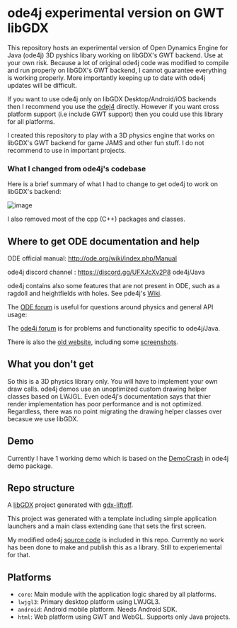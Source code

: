 # ode4j experimental version on GWT libGDX

This repository hosts an experimental version of Open Dynamics Engine for Java (ode4j) 3D pyshics libary working on libGDX's GWT backend.  Use at your own risk.  Because a lot of original ode4j code was modified to compile and run properly on libGDX's GWT backend, I cannot guarantee everything is working properly.  More importantly keeping up to date with ode4j updates will be difficult.

If you want to use ode4j only on libGDX Desktop/Android/iOS backends then I recommend you use the [odej4](https://github.com/tzaeschke/ode4j) directly.  However if you want cross platform support (i.e include GWT support) then you could use this library for all platforms.

I created this repository to play with a 3D physics engine that works on libGDX's GWT backend for game JAMS and other fun stuff.  I do not recommend to use in important projects.

### What I changed from ode4j's codebase

Here is a brief summary of what I had to change to get ode4j to work on libGDX's backend:

![image](https://user-images.githubusercontent.com/10563814/233494464-bbd9f043-2cb9-47a6-955c-a2a539652491.png)

I also removed most of the cpp (C++) packages and classes.

## Where to get ODE documentation and help

ODE official manual: http://ode.org/wiki/index.php/Manual

ode4j discord channel : https://discord.gg/UFXJcXv2P8 ode4j/Java

ode4j contains also some features that are not present in ODE, such as a ragdoll and heightfields with holes. See pde4j's [Wiki](https://github.com/tzaeschke/ode4j/wiki/Functionality-beyond-ODE).

The [ODE forum](https://groups.google.com/forum/#!forum/ode-users) is useful for questions around physics and general API usage: 

The [ode4j forum](https://groups.google.com/forum/?hl=en#!forum/ode4j) is for problems and functionality specific to ode4j/Java. 

There is also the [old website](https://tzaeschke.github.io/ode4j-old/), including some [screenshots](https://tzaeschke.github.io/ode4j-old/ode4j-features.html).

## What you don't get

So this is a 3D physics library only.  You will have to implement your own draw calls.  ode4j demos use an unoptimized custom drawing helper classes based on LWJGL.  Even ode4j's documentation says that thier render implementation has poor performance and is not optimized.  Regardless, there was no point migrating the drawing helper classes over becasue we use libGDX.

## Demo

Currently I have 1 working demo which is based on the [DemoCrash](https://github.com/tzaeschke/ode4j/blob/master/demo/src/main/java/org/ode4j/demo/DemoCrash.java) in ode4j demo package.

## Repo structure

A [libGDX](https://libgdx.com/) project generated with [gdx-liftoff](https://github.com/tommyettinger/gdx-liftoff).

This project was generated with a template including simple application launchers and a main class extending `Game` that sets the first screen.

My modified ode4j [source code](https://github.com/antzGames/ode4j-GTW-Compatible-libGDX/tree/master/core/src/main/java/org/ode4j) is included in this repo.  Currently no work has been done to make and publish this as a library.  Still to experiemental for that.

## Platforms

- `core`: Main module with the application logic shared by all platforms.
- `lwjgl3`: Primary desktop platform using LWJGL3.
- `android`: Android mobile platform. Needs Android SDK.
- `html`: Web platform using GWT and WebGL. Supports only Java projects.
